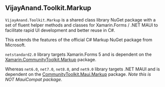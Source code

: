 ## VijayAnand.Toolkit.Markup

`VijayAnand.Toolkit.Markup` is a shared class library NuGet package with a set of fluent helper methods and classes for Xamarin.Forms / .NET MAUI to facilitate rapid UI development and better reuse in C#.

This extends the features of the official C# Markup NuGet package from Microsoft.

`netstandard2.0` library targets Xamarin.Forms 5 and is dependent on the [Xamarin.CommunityToolkit.Markup](https://www.nuget.org/packages/Xamarin.CommunityToolkit.Markup/) package.

Whereas `net6.0`, `net7.0`, `net8.0`, and `net9.0` library targets .NET MAUI and is dependent on the [CommunityToolkit.Maui.Markup](https://www.nuget.org/packages/CommunityToolkit.Maui.Markup/) package. *Note this is NOT MauiCompat package.*
